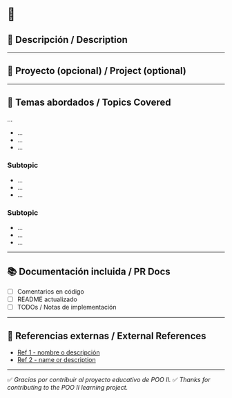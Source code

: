 <!--
🎯 Pull Request Template - Cibertec POO II C#

Este template estandariza las Pull Requests del repositorio. Por favor, completa cada sección con claridad y detalle.
This template standardizes Pull Requests for this repository. Please complete each section clearly and thoroughly.
-->

# 🚀 <PR NAME>

<!-- Ejemplo: feat: Implementación del patrón Singleton en módulo de facturación -->
<!-- Example: feat: Implementation of the Singleton pattern in the billing module -->

## 📝 Descripción / Description

<!-- Describe brevemente qué hace esta PR y cuál es su propósito -->
<!-- Briefly describe what this PR does and its purpose -->

---

## 📁 Proyecto (opcional) / Project (optional)

<!-- Menciona el nuevo proyecto de esta PR, que aporta y cuales son los beneficios -->
<!-- Mention this PR's new project, what it brings and what the benefits are -->

---

## 🧠 Temas abordados / Topics Covered

<!-- Subtemas, lista clara y ejemplos de código con los temas tratados (patrones, conceptos, técnicas) -->
<!-- Subtopics, clear list and code examples with the topics covered (patterns, concepts, techniques) -->

...

- ...
- ...
- ...

### Subtopic

- ...
- ...
- ...

### Subtopic

- ...
- ...
- ...

---

## 📚 Documentación incluida / PR Docs

<!-- Incluye cualquier documentación adicional escrita para explicar tu implementación (README, comentarios, etc.) -->
<!-- Include any documentation written to explain your implementation (README, code comments, etc.) -->

- [ ] Comentarios en código
- [ ] README actualizado
- [ ] TODOs / Notas de implementación

---

## 🔗 Referencias externas / External References

<!-- Agrega links o recursos útiles que hayas usado o que ayuden a comprender tu PR -->
<!-- Add useful links/resources used or that help to understand your PR -->

- [Ref 1 - nombre o descripción]()
- [Ref 2 - name or description]()

---

✅ _Gracias por contribuir al proyecto educativo de POO II._
✅ _Thanks for contributing to the POO II learning project._
